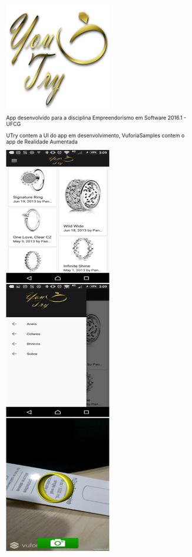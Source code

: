 <img src="https://github.com/joaotargino/U-Try/blob/master/UTry/UTry/src/main/assets/novalogo4.png" alt="You Try" width="280" height="280">

App desenvolvido para a disciplina Empreendorismo em Software 2016.1 - UFCG

UTry contem a UI do app em desenvolvimento, VuforiaSamples contem o app de Realidade Aumentada


<img src="https://github.com/joaotargino/U-Try/blob/master/UTry/UTry/src/main/assets/mvp/mvp3.png" alt="You Try" width="280" height="360">
<img src="https://github.com/joaotargino/U-Try/blob/master/UTry/UTry/src/main/assets/mvp/mvp1.png" alt="You Try" width="280" height="360">
<img src="https://github.com/joaotargino/U-Try/blob/master/UTry/UTry/src/main/assets/mvp/mvp2.png" alt="You Try" width="280" height="360">
